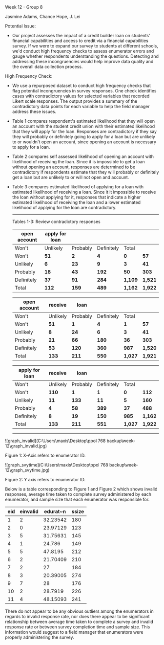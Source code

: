 Week 12 - Group 8

Jasmine Adams, Chance Hope, J. Lei 

Potential Issue: 

* Our project assesses the impact of a credit builder loan on students' financial capabilities and access to credit via a financial capabilities survey. If we were to expand our survey to students at different schools, we'd conduct high frequency checks to assess enumerator errors and gauge whether respondents understanding the questions. Detecting and addressing these incongruencies would help improve data quality and the overall data collection process.

High Frequency Check:

* We use a repurposed dataset to conduct high frequency checks that flag potential incongruencies in survey responses. One check identifies cases with contradictory values for selected variables that recorded Likert scale responses. The output provides a summary of the contradictory data points for each variable to help the field manager address these issues.

* Table 1 compares respondent's estimated likelihood that they will open an account with the student credit union with their estimated likelihood that they will apply for the loan. Responses are contradictory if they say they will probably or definitely going to apply for a loan but are unlikely to or wouldn't open an account, since opening an account is necessary to apply for a loan. 

* Table 2 compares self assessed likelihood of opening an account with likelihood of receiving the loan. Since it is impossible to get a loan without opening an account, responses are determined to be contradictory if respondents estimate that they will probably or definitely get a loan but are unlikely to or will not open and account. 

* Table 3 compares estimated likelihood of applying for a loan with estimated likelihood of receiving a loan. Since it it impossible to receive the loan without applying for it, responses that indicate a higher estimated likelihood of receiving the loan and a lower estimated likelihood of applying for the loan are contradictory. 

  *******************************************************************************************************************************************************************************************************************************************************************************************************************

  Tables 1-3: Review contradictory responses

  | open account | apply for loan |          |            |           |           |
  | ------------ | -------------- | -------- | ---------- | --------- | --------- |
  | Won't        | Unlikely       | Probably | Definitely | Total     |           |
  | Won't        | **51**         | **2**    | **4**      | **0**     | **57**    |
  | Unlikely     | **6**          | **23**   | **9**      | **3**     | **41**    |
  | Probably     | **18**         | **43**   | **192**    | **50**    | **303**   |
  | Definitely   | **37**         | **91**   | **284**    | **1,109** | **1,521** |
  | Total        | **112**        | **159**  | **489**    | **1,162** | **1,922** |

  | open account | receive  | loan     |            |           |           |
  | ------------ | -------- | -------- | ---------- | --------- | --------- |
  | Won't        | Unlikely | Probably | Definitely | Total     |           |
  | Won't        | **51**   | **1**    | **4**      | **1**     | **57**    |
  | Unlikely     | **8**    | **24**   | **6**      | **3**     | **41**    |
  | Probably     | **21**   | **66**   | **180**    | **36**    | **303**   |
  | Definitely   | **53**   | **120**  | **360**    | **987**   | **1,520** |
  | Total        | **133**  | **211**  | **550**    | **1,027** | **1,921** |

  | apply for  loan | receive  | loan     |            |           |           |
  | --------------- | -------- | -------- | ---------- | --------- | --------- |
  | Won't           | Unlikely | Probably | Definitely | Total     |           |
  | Won't           | **110**  | **1**    | **1**      | **0**     | **112**   |
  | Unlikely        | **11**   | **133**  | **11**     | **5**     | **160**   |
  | Probably        | **4**    | **58**   | **389**    | **37**    | **488**   |
  | Definitely      | **8**    | **19**   | **150**    | **985**   | **1,162** |
  | Total           | **133**  | **211**  | **551**    | **1,027** | **1,922** |

  ***************************************************************************************************************************************************************************************************************************************************************************************************************************

![graph_invalid](C:\Users\maxis\Desktop\ppol 768 backup\week-12\graph_invalid.jpg)

Figure 1: X-Axis refers to enumerator ID.



![graph_svytime](C:\Users\maxis\Desktop\ppol 768 backup\week-12\graph_svytime.jpg)

Figure 2: Y axis refers to enumerator ID. 

Below is a table corresponding to Figure 1 and Figure 2 which shows invalid responses, average time taken to complete survey administered by each enumerator, and sample size that each enumerator was responsible for. 

| eid  | einvalid | edurat~n | ssize |
| ---- | -------- | -------- | ----- |
| 1    | 2        | 32.23542 | 180   |
| 2    | 0        | 23.97129 | 123   |
| 3    | 5        | 31.75631 | 145   |
| 4    | 1        | 24.786   | 149   |
| 5    | 5        | 47.8195  | 212   |
| 6    | 2        | 21.70409 | 210   |
| 7    | 2        | 27       | 184   |
| 8    | 3        | 20.39005 | 274   |
| 9    | 7        | 28       | 176   |
| 10   | 2        | 28.7919  | 226   |
| 11   | 4        | 48.15093 | 241   |

There do not appear to be any obvious outliers among the enumerators in regards to invalid response rate, nor does there appear to be significant relationship between average time taken to complete a survey and invalid response rate or between survey completion time and sample size. This information would suggest to a field manager that enumerators were properly administering the survey. 

